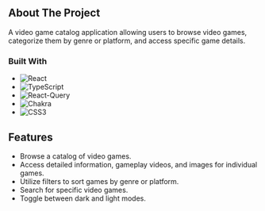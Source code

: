 ## About The Project

A video game catalog application allowing users to browse video games, categorize them by genre or platform, and access specific game details.

### Built With

- ![React][React-badge]
- ![TypeScript][TypeScript-badge]
- ![React-Query][React-Query-badge]
- ![Chakra][Chakra-badge]
- ![CSS3][CSS3-badge]

## Features

- Browse a catalog of video games.
- Access detailed information, gameplay videos, and images for individual games.
- Utilize filters to sort games by genre or platform.
- Search for specific video games.
- Toggle between dark and light modes.

<!-- MARKDOWN LINKS & IMAGES -->
<!-- https://www.markdownguide.org/basic-syntax/#reference-style-links -->

[React-Query-badge]: https://img.shields.io/badge/-React%20Query-FF4154?style=for-the-badge&logo=react%20query&logoColor=white
[TypeScript-badge]: https://img.shields.io/badge/typescript-%23007ACC.svg?style=for-the-badge&logo=typescript&logoColor=white
[React-badge]: https://img.shields.io/badge/react-%2320232a.svg?style=for-the-badge&logo=react&logoColor=%2361DAFB
[Chakra-badge]: https://img.shields.io/badge/chakra-%234ED1C5.svg?style=for-the-badge&logo=chakraui&logoColor=white
[CSS3-badge]: https://img.shields.io/badge/css3-%231572B6.svg?style=for-the-badge&logo=css3&logoColor=white
